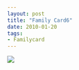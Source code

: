 ```yaml
---
layout: post
title: "Family Card6"
date: 2010-01-20
tags: 
- Familycard
---
```




<div class="polaroidcard">
  <img src="https://mahiwedsaniket.github.io/pictures/6.png">
</div>
